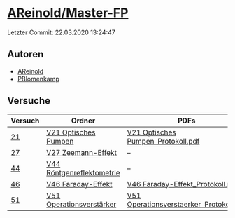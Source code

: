 # [AReinold/Master-FP](https://github.com/AReinold/Master-FP)

Letzter Commit: 22.03.2020 13:24:47

## Autoren
- [AReinold](https://github.com/AReinold)
- [PBlomenkamp](https://github.com/PBlomenkamp)

## Versuche

|       Versuch        |                                                    Ordner                                                     |                                                                                                    PDFs                                                                                                    |
|----------------------|---------------------------------------------------------------------------------------------------------------|------------------------------------------------------------------------------------------------------------------------------------------------------------------------------------------------------------|
|[21](../../versuch/21)|[V21 Optisches Pumpen](https://github.com/AReinold/Master-FP/tree/master/V21%20Optisches%20Pumpen)             |[V21 Optisches Pumpen_Protokoll.pdf](https://docs.google.com/viewer?url=https://raw.githubusercontent.com/AReinold/Master-FP/master/PDF-Dateien%20abtestiert/V21%20Optisches%20Pumpen_Protokoll.pdf)        |
|[27](../../versuch/27)|[V27 Zeemann-Effekt](https://github.com/AReinold/Master-FP/tree/master/V27%20Zeemann-Effekt)                   |–                                                                                                                                                                                                           |
|[44](../../versuch/44)|[V44 Röntgenreflektometrie](https://github.com/AReinold/Master-FP/tree/master/V44%20R%C3%B6ntgenreflektometrie)|–                                                                                                                                                                                                           |
|[46](../../versuch/46)|[V46 Faraday-Effekt](https://github.com/AReinold/Master-FP/tree/master/V46%20Faraday-Effekt)                   |[V46 Faraday-Effekt_Protokoll.pdf](https://docs.google.com/viewer?url=https://raw.githubusercontent.com/AReinold/Master-FP/master/PDF-Dateien%20abtestiert/V46%20Faraday-Effekt_Protokoll.pdf)              |
|[51](../../versuch/51)|[V51 Operationsverstärker](https://github.com/AReinold/Master-FP/tree/master/V51%20Operationsverst%C3%A4rker)  |[V51 Operationsverstaerker_Protokoll.pdf](https://docs.google.com/viewer?url=https://raw.githubusercontent.com/AReinold/Master-FP/master/PDF-Dateien%20abtestiert/V51%20Operationsverstaerker_Protokoll.pdf)|
